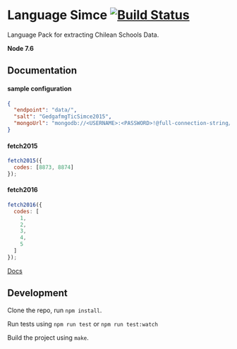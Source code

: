 Language Simce [![Build Status](https://travis-ci.org/OpenFn/language-simce.svg?branch=master)](https://travis-ci.org/OpenFn/language-zurdo)
==============

Language Pack for extracting Chilean Schools Data.

**Node 7.6**

Documentation
-------------

#### sample configuration
```json
{
  "endpoint": "data/",
  "salt": "GedgafmgTicSimce2015",
  "mongoUrl": "mongodb://<USERNAME>:<PASSWORD>!@full-connection-string/<DATABASE>?ssl=true&replicaSet=Cluster0-shard-0&authSource=admin"
}
```

#### fetch2015
```js
fetch2015({
  codes: [8873, 8874]
});
```

#### fetch2016
```js
fetch2016({
  codes: [
    1,
    2,
    3,
    4,
    5
  ]
});
```

[Docs](docs/index)


Development
-----------

Clone the repo, run `npm install`.

Run tests using `npm run test` or `npm run test:watch`

Build the project using `make`.
